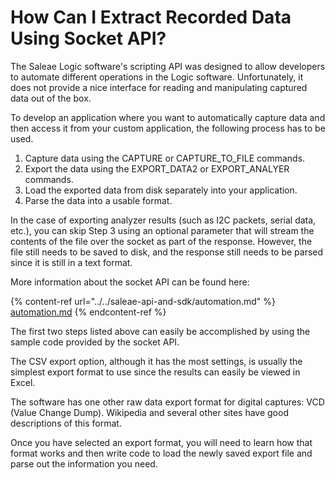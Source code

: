 # How Can I Extract Recorded Data Using Socket API?

The Saleae Logic software's scripting API was designed to allow developers to automate different operations in the Logic software. Unfortunately, it does not provide a nice interface for reading and manipulating captured data out of the box.

To develop an application where you want to automatically capture data and then access it from your custom application, the following process has to be used.

1. Capture data using the CAPTURE or CAPTURE\_TO\_FILE commands.
2. Export the data using the EXPORT\_DATA2 or EXPORT\_ANALYER commands.
3. Load the exported data from disk separately into your application.
4. Parse the data into a usable format.

In the case of exporting analyzer results (such as I2C packets, serial data, etc.), you can skip Step 3 using an optional parameter that will stream the contents of the file over the socket as part of the response. However, the file still needs to be saved to disk, and the response still needs to be parsed since it is still in a text format.

More information about the socket API can be found here:

{% content-ref url="../../saleae-api-and-sdk/automation.md" %}
[automation.md](../../saleae-api-and-sdk/automation.md)
{% endcontent-ref %}

The first two steps listed above can easily be accomplished by using the sample code provided by the socket API.

The CSV export option, although it has the most settings, is usually the simplest export format to use since the results can easily be viewed in Excel.

The software has one other raw data export format for digital captures: VCD (Value Change Dump). Wikipedia and several other sites have good descriptions of this format.

Once you have selected an export format, you will need to learn how that format works and then write code to load the newly saved export file and parse out the information you need.
